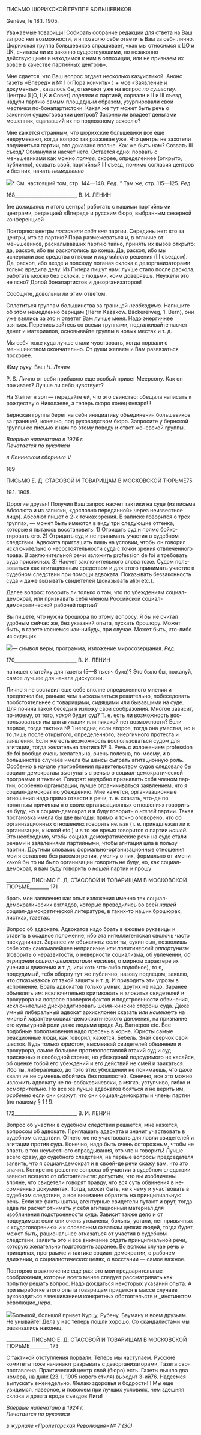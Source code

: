 ПИСЬМО ЦЮРИХСКОЙ ГРУППЕ БОЛЬШЕВИКОВ

Genève, le 18.1. 1905.

Уважаемые товарищи! Собирать собрание редакции для ответа на Ваш запрос нет возможности, и я позволю себе ответить Вам за себя лично. Цюрихская группа больше­виков спрашивает, «как мы относимся к ЦО и ЦК, считаем ли их законно существую­щими, но незаконно действующими и находимся к ним в оппозиции, или не признаем их вовсе в качестве партийных центров».

Мне сдается, что Ваш вопрос отдает несколько казуистикой. Анонс газеты «Впе­ред» и № 1 («Пора кончить» ) + мое «Заявление и документы» , казалось бы, отвеча­ют уже на вопрос _по существу._ Центры (ЦО, ЦК и Совет) _порвали_ с партией, сорвали и II и III съезд, надули партию самым площадным образом, узурпировали свои местечки по-бонапартистски. Какая же тут может быть речь о законном существовании центров? Законно ли владеет деньгами мошенник, сцапавший их по подложному векселю?

Мне кажется странным, что цюрихские большевики все еще недоумевают, когда во­прос так разжеван уже. Что центры не захотели подчиниться партии, это доказано вполне. Как же быть нам? Созвать III съезд? Обманули и насчет него. Остается одно: порвать с меньшевиками как можно _полнее,_ скорее, определеннее (открыто, публично), созвать свой, партийный III съезд, помимо согласия центров и без них, начать _немед­ленно_

![](file:///C:/Users/bot32/AppData/Local/Temp/msohtmlclip1/01/clip_image001.png)* См. настоящий том, стр. 144—148. _Ред. "_ Там же, стр. 115—125. _Ред._

  

168__________________________ В. И. ЛЕНИН

(не дожидаясь и этого центра) работать с нашими партийными центрами, редакцией «Вперед» и русским бюро, выбранным северной конференцией .

Повторяю: центры _поставили себя_ _вне_ партии. Середины нет: кто за центры, кто за партию? Пора размежеваться и, в отличие от меньшевиков, раскалывавших партию тайно, принять их вызов открыто: да, раскол, ибо вы раскололись до конца. Да, раскол, ибо мы исчерпали _все_ средства оттяжки и _партийного_ решения (III съездом). Да, рас­кол, ибо везде и повсюду поганая склока с дезорганизаторами только вредила делу. Из Питера пишут нам: лучше стало после раскола, работать можно без склоки, с людьми, коим доверяешь. Неужели это не ясно? Долой бонапартистов и дезорганизаторов!

Сообщите, довольны ли этим ответом.

Сплотиться группам большинства за границей _необходимо._ Напишите об этом не­медленно бернцам (Herrn Kazakow. Bäckereiweg, 1. Bern), они уже взялись за это и от­ветят Вам лучше меня. Надо энергичнее взяться. Переписывайтесь со всеми группами, подталкивайте насчет денег и материалов, основывайте группы в новых местах и т. д.

Мы себя тоже куда лучше стали чувствовать, когда порвали с меньшинством окон­чательно. От души желаем и Вам развязаться поскорее.

Жму руку. Ваш _Н. Ленин_

P. S. Лично от себя прибавлю еще особый привет Меерсону. Как он поживает? Луч­ше ли себя чувствует?

На Steiner я зол — передайте ей, что это свинство: обещала написать к рождеству о Николаеве, а теперь скоро конец января! !

Бернская группа берет на себя инициативу объединения большевиков за границей, конечно, под руководством бюро. Запросите у бернской группы ее письмо к нам по этому поводу и ответ женевской группы.

_Впервые напечатано в 1926 г.                                                             Печатается по рукописи_

_в Ленинском сборнике_ _V_

  

169

ПИСЬМО Е. Д. СТАСОВОЙ И ТОВАРИЩАМ В МОСКОВСКОЙ ТЮРЬМЕ75

19.1. 1905.

Дорогие друзья! Получил Ваш запрос насчет тактики на суде (из письма Абсолюта и из записки, «дословно переданной» через неизвестное лицо). Абсолют пишет о 2-х точ­ках зрения. В записке говорится о трех группах, — может быть имеются в виду три следующие оттенка, которые я пытаюсь восстановить: 1) Отрицать суд и прямо бойко­тировать его. 2) Отрицать суд и не принимать участия в судебном следствии. Адвоката приглашать лишь на условии, чтобы он говорил исключительно о несостоятельности суда с точки зрения отвлеченного права. В заключительной речи изложить profession de foi и требовать суда присяжных. 3) Насчет заключительного слова тоже. Судом поль­зоваться как агитационным средством и для этого принимать участие в судебном след­ствии при помощи адвоката. Показывать беззаконность суда и даже вызывать свидете­лей (доказывать alibi etc.).

Далее вопрос: говорить ли только о том, что по убеждениям социал-демократ, или признавать себя членом Российской социал-демократической рабочей партии?

Вы пишете, что нужна брошюра по этому вопросу. Я бы не считал удобным сейчас же, без указаний опыта, пускать брошюру. Может быть, в газете коснемся как-нибудь, при случае. Может быть, кто-либо из сидящих

![](file:///C:/Users/bot32/AppData/Local/Temp/msohtmlclip1/01/clip_image002.png)— символ веры, программа, изложение миросозерцания. _Ред._

  

170__________________________ В. И. ЛЕНИН

напишет статейку для газеты (5—8 тысяч букв)? Это было бы, пожалуй, самое лучшее для начала дискуссии.

Лично я не составил еще себе вполне определенного мнения и предпочел бы, раньше чем высказываться решительно, побеседовать пообстоятельнее с товарищами, сидящи­ми или бывавшими на суде. Для почина такой беседы я изложу свои соображения. Многое зависит, по-моему, от того, _какой_ будет суд? Т. е. есть ли возможность вос­пользоваться им для агитации или никакой нет возможности? Если первое, тогда так­тика № 1 негодна; если второе, тогда она уместна, но и то лишь после открытого, опре­деленного, энергичного протеста и заявления. Если же есть возможность воспользо­ваться судом для агитации, тогда желательна тактика № 3. Речь с изложением profession de foi вообще очень желательна, очень полезна, по-моему, и в большинстве случаев имела бы шансы сыграть агитационную роль. Особенно в начале употребления правительством судов следовало бы социал-демократам выступать с речью о социал-демократической программе и тактике. Говорят: неудобно признавать себя членом пар­тии, особенно организации, лучше ограничиваться заявлением, что я социал-демократ по убеждению. Мне кажется, организационные отношения надо прямо отвести в речи, т. е. сказать, что-де по понятным причинам я о своих организационных отношениях го­ворить не буду, но я социал-демократ и я буду говорить о _нашей_ партии. Такая поста­новка имела бы две выгоды: прямо и точно оговорено, что об организационных отно­шениях говорить нельзя (т. е. принадлежал ли к организации, к какой etc.) и в то же время говорится о партии _нашей._ Это необходимо, чтобы социал-демократические речи на суде стали речами и заявлениями партийными, чтобы агитация шла в пользу партии. Другими словами: формально-организационные отношения мои я оставляю без рас­смотрения, умолчу о них, формально от имени какой бы то ни было организации гово­рить не буду, но, как социал-демократ, я вам буду говорить о _нашей_ партии и прошу

  

__________ ПИСЬМО Е. Д. СТАСОВОЙ И ТОВАРИЩАМ В МОСКОВСКОЙ ТЮРЬМЕ________ 171

брать мои заявления как опыт изложения именно тех социал-демократических взгля­дов, которые проводились во всей _нашей_ социал-демократической литературе, в таких-то наших брошюрах, листках, газетах.

Вопрос об адвокате. Адвокатов надо брать в ежовые рукавицы и ставить в осадное положение, ибо эта интеллигентская сволочь часто паскудничает. Заранее им объяв­лять: если ты, сукин сын, позволишь себе хоть самомалейшее неприличие _или полити­ческий оппортунизм_ (говорить о неразвитости, о неверности социализма, об увлечении, _об отрицании социал-демократами насилия,_ о мирном характере их учения и движения и т. д. или хоть что-либо подобное), то я, подсудимый, тебя оборву тут же публично, назову подлецом, заявлю, что отказываюсь от такой зашиты и т. д. И приводить эти уг­розы в исполнение. Брать адвокатов только умных, других не надо. Заранее объявлять им: исключительно критиковать и «ловить» свидетелей и прокурора на вопросе про­верки фактов и подстроенности обвинения, исключительно дискредитировать шемя-кинские стороны суда. Даже умный либеральный адвокат архисклонен сказать _или на­мекнуть_ на мирный характер социал-демократического движения, на признание его культурной роли даже людьми вроде Ад. Вагнеров etc. Все подобные поползновения надо пресечь в корне. Юристы самые реакционные люди, как говорил, кажется, Бебель. Знай сверчок свой шесток. Будь только юристом, высмеивай свидетелей обвинения и прокурора, самое большее противопоставляй этакий суд и суд присяжных в свободной стране, но убеждений подсудимого не касайся, об оценке тобой его убеждений и его действий не смей и заикаться. Ибо ты, либералишко, до того этих убеждений не пони­маешь, что даже хваля их не сумеешь обойтись без пошлостей. Конечно, все это можно изложить адвокату не по-собакевичевски, а мягко, уступчиво, гибко и осмотрительно. Но все же лучше адвокатов бояться и не верить им, _особенно_ если они скажут, что они социал-демократы и члены партии (по нашему § 1 ! !).

  

172__________________________ В. И. ЛЕНИН

Вопрос об участии в судебном следствии решается, мне кажется, вопросом об адво­кате. Приглашать адвоката и значит участвовать в судебном следствии. Отчего же не участвовать для ловли свидетелей и агитации против суда. Конечно, надо быть очень осторожным, чтобы не впасть в тон неуместного оправдывания, это что и говорить! Лучше всего сразу, _до_ судебного следствия, на первые вопросы председателя заявить, что я социал-демократ и в своей-де речи скажу вам, что это значит. Конкретно решение вопроса об участии в судебном следствии зависит всецело от обстоятельств: допустим, что вы изобличены вполне, что свидетели говорят правду, что вся суть обвинения в не­сомненных документах. Тогда, может быть, не к чему и участвовать в судебном следст­вии, а все внимание обратить на принципиальную речь. Если же факты шатки, агентур­ные свидетели путают и врут, тогда едва ли расчет отнимать у себя агитационный ма­териал для изобличения подстроенности суда. Зависит также дело и от подсудимых: если они очень утомлены, больны, устали, нет привычных к «судоговорению» и к сло­весным схваткам цепких людей, тогда будет, может быть, рациональнее отказаться от участия в судебном следствии, заявить это и все внимание отдать принципиальной ре­чи, которую желательно подготовить заранее. Во всяком случае речь о принципах, про­грамме и тактике социал-демократии, о рабочем движении, о социалистических целях, о восстании — самое важное.

Повторяю в заключение еще раз: это мои предварительные соображения, которые всего менее следует рассматривать как попытку решать вопрос. Надо дождаться неко­торых указаний опыта. А при выработке этого опыта товарищам придется в массе слу­чаев руководиться взвешиванием конкретных обстоятельств и _инстинктом революцио­__нера._

![](file:///C:/Users/bot32/AppData/Local/Temp/msohtmlclip1/01/clip_image003.png)Большой, большой привет Курцу, Рубену, Бауману и всем друзьям. Не унывайте! Дела у нас теперь пошли хорошо. Со скандалистами мы развязались наконец.

  

__________ ПИСЬМО Е. Д. СТАСОВОЙ И ТОВАРИЩАМ В МОСКОВСКОЙ ТЮРЬМЕ________ 173

С тактикой отступления порвали. Теперь мы наступаем. Русские комитеты тоже начи­нают разрывать с дезорганизаторами. Газета своя поставлена. Практический центр свой (бюро) есть. Газеты вышло два номера, на днях (23. I. 1905 нового стиля) выходит 3-ий76. Надеемся выпускать еженедельно. Желаю здоровья и бодрости! ! Мы еще увидим­ся, наверное, и повоюем при лучших условиях, чем здешняя склока и дрязга вроде съездов Лиги!

_Впервые напечатано в 1924 г.                                                             Печатается по рукописи_

_в журнале_ _«Пролетарская Революция» № 7 (30)_